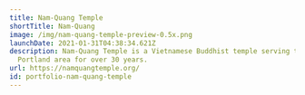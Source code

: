 ```yaml
---
title: Nam-Quang Temple
shortTitle: Nam-Quang
image: /img/nam-quang-temple-preview-0.5x.png
launchDate: 2021-01-31T04:38:34.621Z
description: Nam-Quang Temple is a Vietnamese Buddhist temple serving the east
  Portland area for over 30 years.
url: https://namquangtemple.org/
id: portfolio-nam-quang-temple
---
```

